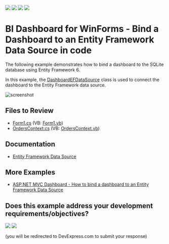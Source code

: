 <!-- default badges list -->
![](https://img.shields.io/endpoint?url=https://codecentral.devexpress.com/api/v1/VersionRange/128580869/19.1.2%2B)
[![](https://img.shields.io/badge/Open_in_DevExpress_Support_Center-FF7200?style=flat-square&logo=DevExpress&logoColor=white)](https://supportcenter.devexpress.com/ticket/details/T213415)
[![](https://img.shields.io/badge/📖_How_to_use_DevExpress_Examples-e9f6fc?style=flat-square)](https://docs.devexpress.com/GeneralInformation/403183)
[![](https://img.shields.io/badge/💬_Leave_Feedback-feecdd?style=flat-square)](#does-this-example-address-your-development-requirementsobjectives)
<!-- default badges end -->
# BI Dashboard for WinForms - Bind a Dashboard to an Entity Framework Data Source in code

The following example demonstrates how to bind a dashboard to the SQLite database using Entity Framework 6.

In this example, the [DashboardEFDataSource](https://docs.devexpress.com/Dashboard/DevExpress.DashboardCommon.DashboardEFDataSource) class is used to connect the dashboard to the Entity Framework data source.

![screenshot](images/screenshot.png)

## Files to Review

* [Form1.cs](./CS/Dashboard_EntityFramework/Form1.cs) (VB: [Form1.vb](./VB/Dashboard_EntityFramework/Form1.vb))
* [OrdersContext.cs](./CS/Dashboard_EntityFramework/OrdersContext.cs) (VB: [OrdersContext.vb](./VB/Dashboard_EntityFramework/OrdersContext.vb))

## Documentation

* [Entity Framework Data Source](https://docs.devexpress.com/Dashboard/113909)

## More Examples


* [ASP.NET MVC Dashboard - How to bind a dashboard to an Entity Framework Data Source](https://github.com/DevExpress-Examples/aspnet-mvc-dashboard-how-to-bind-a-dashboard-to-an-entity-framework-data-source-t551381)
<!-- feedback -->
## Does this example address your development requirements/objectives?

[<img src="https://www.devexpress.com/support/examples/i/yes-button.svg"/>](https://www.devexpress.com/support/examples/survey.xml?utm_source=github&utm_campaign=winforms-dashboard-bind-to-entity-framework-data-source-at-runtime&~~~was_helpful=yes) [<img src="https://www.devexpress.com/support/examples/i/no-button.svg"/>](https://www.devexpress.com/support/examples/survey.xml?utm_source=github&utm_campaign=winforms-dashboard-bind-to-entity-framework-data-source-at-runtime&~~~was_helpful=no)

(you will be redirected to DevExpress.com to submit your response)
<!-- feedback end -->
